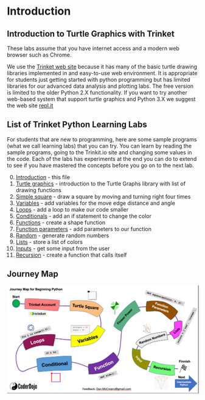 # Introduction 

## Introduction to Turtle Graphics with Trinket

These labs assume that you have internet access and a modern web browser such as Chrome.

We use the [Trinket web site](https://trinket.io/) because it has many of the basic turtle drawing libraries implemented in and easy-to-use web environment.  It is appropriate for students just getting started with python programming but has limited libraries for our advanced data analysis and plotting labs.  The free
version is limited to the older Python 2.X functionality.  If you want to try another web-based system that support turtle graphics and Python 3.X we suggest the web site [repl.it](http://repl.it)

## List of Trinket Python Learning Labs
For students that are new to programming, here are some sample programs (what we call learning labs) that you can try.  You can learn by reading the sample programs, going to the Trinkit.io site and changing some values in the code.  Each of the labs has experiments at the end you can do to extend to see if you have mastered the concepts before you go on to the next lab.

0. [Introduction](./00-introduction.md) - this file
1. [Turtle graphics](./01-turtle-graphics.md) - introduction to the Turtle Graphs library with list of drawing functions
2. [Simple square](./02-simple-square.md) - draw a square by moving and turning right four times
4. [Variables](./03-variables.md) - add variables for the move edge distance and angle
5. [Loops](./04-loops.md) - add a loop to make our code smaller
6. [Conditionals](./05-conditionals.md) - add an if statement to change the color
7. [Functions](./06-functions.md) - create a shape function
8. [Function parameters](./07-function-parameters.md) - add parameters to our function
9. [Random](./08-random.md) - generate random numbers
9. [Lists](./08-list.md) - store a list of colors
10. [Inputs](./11-input.md) - get some input from the user
11. [Recursion](./12-recursion.md) - create a function that calls itself

## Journey Map

![Intermediate Python Journey Map](../img/intermediat-python-journey-map.png)
